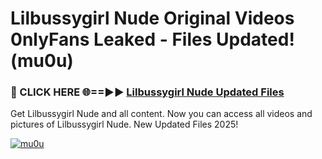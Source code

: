 # Lilbussygirl Nude Original Videos 0nlyFans Leaked - Files Updated! (mu0u)

<h3>🔴 CLICK HERE 🌐==►► <a href="https://tinyurl.com/52m3yx9h" rel="nofollow">Lilbussygirl Nude Updated Files</a></h3>

Get Lilbussygirl Nude and all content. Now you can access all videos and pictures of Lilbussygirl Nude. New Updated Files 2025!

[![mu0u](https://i.imgur.com/TnHtlc8.gif)](https://tinyurl.com/52m3yx9h)
